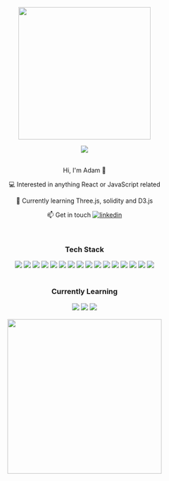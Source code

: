 

<p align="center">
<img width="300px" src="https://media.giphy.com/media/ASd0Ukj0y3qMM/giphy.gif" />
  

<div align="center">
  <img  src="https://www.codewars.com/users/AP90/badges/micro" />
</div>
</br>

<div align="center">
  <p>Hi, I'm Adam 👋 </p>
  <p> 💻 Interested in anything React or JavaScript related</p>
  <p> 🌵 Currently learning Three.js, solidity and D3.js</p>
  <p> 📫 Get in touch <a href="https://www.linkedin.com/in/adam-pugh-59502b88/" target="_blank"><img src="https://img.shields.io/badge/--white?logo=linkedIn&logoColor=black&style=flat-square" alt="linkedin"/></a>
  </p>
</div>

</br>

#### <h3 align="center">Tech Stack</h3>

<div align="center">
  <img src="https://img.shields.io/badge/-HTML5-E34F26?logo=html5&logoColor=white&style=for-the-badge" />
  <img src="https://img.shields.io/badge/-CSS3-1572B6?logo=css3&logoColor=white&style=for-the-badge" />
  <img src="https://img.shields.io/badge/-Sass-CC6699?logo=sass&logoColor=white&style=for-the-badge" />
  <img src="https://img.shields.io/badge/-JavaScript-F7DF1E?logo=javascript&logoColor=white&style=for-the-badge" />
  <img src="https://img.shields.io/badge/-TypeScript-3178C6?logo=typescript&logoColor=white&style=for-the-badge" />
  <img src="https://img.shields.io/badge/-ReactJs-61DAFB?logo=react&logoColor=white&style=for-the-badge" />
  <img src="https://img.shields.io/badge/-Redux-764ABC?logo=redux&logoColor=white&style=for-the-badge" />
  <img src="https://img.shields.io/badge/-React%20Query-FF4154?logo=react-query&logoColor=white&style=for-the-badge" />
  <img src="https://img.shields.io/badge/-Gatsby-663399?logo=gatsby&logoColor=white&style=for-the-badge" />
  <img src="https://img.shields.io/badge/-GraphQL-E10098?logo=graphql&logoColor=white&style=for-the-badge" />
  <img src="https://img.shields.io/badge/-NextJS-000000?logo=next.js&logoColor=white&style=for-the-badge" />
  <img src="https://img.shields.io/badge/-Styled%20Components-DB7093?logo=styled-components&logoColor=white&style=for-the-badge" />
  <img src="https://img.shields.io/badge/-Firebase-FFCA28?logo=firebase&logoColor=white&style=for-the-badge" />
  <img src="https://img.shields.io/badge/-Jest-C21325?logo=jest&logoColor=white&style=for-the-badge" />
  <img src="https://img.shields.io/badge/-jQuery-0769AD?logo=jquery&logoColor=white&style=for-the-badge" />
  <img src="https://img.shields.io/badge/-GitHub-181717?logo=github&logoColor=white&style=for-the-badge" />
</div>

</br>


#### <h3 align="center">Currently Learning</h3>
<div align="center">
  <img src="https://img.shields.io/badge/-Solidity-363636?logo=solidity&logoColor=white&style=for-the-badge" />
  <img src="https://img.shields.io/badge/-Threejs-000000?logo=three.js&logoColor=white&style=for-the-badge" />
  <img src="https://img.shields.io/badge/-D3js-F9A03C?logo=d3.js&logoColor=white&style=for-the-badge" />
</div>
</br>


<div align="center">
  <img width="350px" src="https://github-readme-stats.vercel.app/api/top-langs/?username=adampugh&langs_count=8&layout=compact" />
</div>

</p>

</br>



<!---
adampugh/adampugh is a ✨ special ✨ repository because its `README.md` (this file) appears on your GitHub profile.
You can click the Preview link to take a look at your changes.
--->

